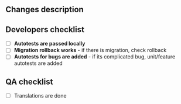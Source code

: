 ## Changes description
<!--- Describe shortly changes here if:
       - your solution differs from issue desrciption
       - there are advices from development side for QA or other stakeholders
-->

## Developers checklist
- [ ] **Autotests are passed locally**
- [ ] **Migration rollback works** - if there is migration, check rollback
- [ ] **Autotests for bugs are added** - if its complicated bug, unit/feature autotests are added

## QA checklist
- [ ] Translations are done
